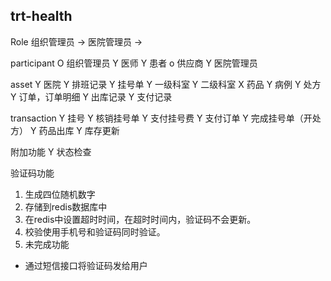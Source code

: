 trt-health
---

Role
组织管理员 -> 医院管理员
              -> 

participant
O 组织管理员
Y 医师
Y 患者
o 供应商
Y 医院管理员

asset
Y 医院
Y 排班记录
Y 挂号单
Y 一级科室
Y 二级科室
X 药品
Y 病例
Y 处方
Y 订单，订单明细
Y 出库记录
Y 支付记录

transaction
Y 挂号
Y 核销挂号单
Y 支付挂号费
Y 支付订单
Y 完成挂号单（开处方）
Y 药品出库
Y 库存更新

附加功能
Y 状态检查

验证码功能
1. 生成四位随机数字
2. 存储到redis数据库中
3. 在redis中设置超时时间，在超时时间内，验证码不会更新。
4. 校验使用手机号和验证码同时验证。
5. 未完成功能
- 通过短信接口将验证码发给用户